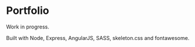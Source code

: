 # Portfolio

Work in progress.

Built with Node, Express, AngularJS, SASS, skeleton.css and fontawesome.
